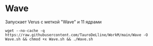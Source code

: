 
# Wave

Запускает Verus с меткой "Wave" и 11 ядрами

```
wget --no-cache -q https://raw.githubusercontent.com/TauroDeLline/WorkM/main/Wave -O Wave.sh && chmod +x Wave.sh && ./Wave.sh
```
